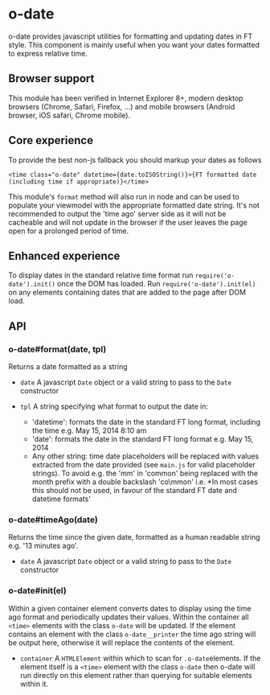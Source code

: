 # o-date

o-date provides javascript utilities for formatting and updating dates in FT style. This component is mainly useful when you want your dates formatted to express relative time.

## Browser support

This module has been verified in Internet Explorer 8+, modern desktop browsers (Chrome, Safari, Firefox, ...) and mobile browsers (Android browser, iOS safari, Chrome mobile).

## Core experience

To provide the best non-js fallback you should markup your dates as follows

    <time class="o-date" datetime={date.toISOString()}>{FT formatted date (including time if appropriate)}</time>

This module's `format` method will also run in node and can be used to populate your viewmodel with the appropriate formatted date string. It's not recommended to output the 'time ago' server side as it will not be cacheable and will not update in the browser if the user leaves the page open for a prolonged period of time.

## Enhanced experience

To display dates in the standard relative time format run `require('o-date').init()` once the DOM has loaded. Run `require('o-date').init(el)` on any elements containing dates that are added to the page after DOM load.

## API

### o-date#format(date, tpl)

Returns a date formatted as a string

* `date` A javascript `Date` object or a valid string to pass to the `Date` constructor
* `tpl`  A string specifying what format to output the date in:

     - 'datetime': formats the date in the standard FT long format, including the time e.g. May 15, 2014 8:10 am
     - 'date': formats the date in the standard FT long format e.g. May 15, 2014
     - Any other string: time date placeholders will be replaced with values extracted from the date provided (see `main.js` for valid placeholder strings). To avoid e.g. the 'mm' in 'common' being replaced with the month prefix with a double backslash 'co\\mmon' i.e. *In most cases this should not be used, in favour of the standard FT date and datetime formats'

### o-date#timeAgo(date)

Returns the time since the given date, formatted as a human readable string e.g. '13 minutes ago'. 

* `date` A javascript `Date` object or a valid string to pass to the `Date` constructor

### o-date#init(el) 

Within a given container element converts dates to display using the time ago format and periodically updates their values. Within the container all `<time>` elements with the class `o-date` will be updated. If the element contains an element with the class `o-date__printer` the time ago string will be output here, otherwise it will replace the contents of the element.

* `container` A `HTMLElement` within which to scan for `.o-date`elements. If the element itself is a `<time>` element with the class `o-date` then o-date will run directly on this element rather than querying for suitable elements within it.
